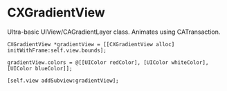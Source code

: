 CXGradientView
==============

Ultra-basic UIView/CAGradientLayer class. Animates using CATransaction.


    CXGradientView *gradientView = [[CXGradientView alloc] initWithFrame:self.view.bounds];

    gradientView.colors = @[[UIColor redColor], [UIColor whiteColor], [UIColor blueColor]];

    [self.view addSubview:gradientView];